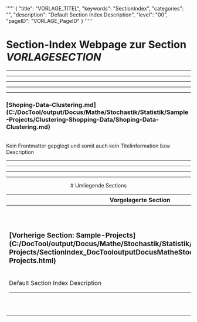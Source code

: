 '''''
{
"title": "VORLAGE_TITEL",
"keywords": "SectionIndex",
"categories": "",
"description": "Default Section Index Description",
"level": "00",
"pageID": "VORLAGE_PageID"
}
'''''


<h1>Section-Index Webpage zur Section <i>VORLAGESECTION</i></h1>

<hr><hr><hr><hr><hr>


<h3>[Shoping-Data-Clustering.md](C:/DocTool/output/Docus/Mathe/Stochastik/Statistik/Sample-Projects/Clustering-Shopping-Data/Shoping-Data-Clustering.md)</h3><br>Kein Frontmatter gepglegt und somit auch kein Titelinformation bzw Description<hr><center><hr><hr><hr> # Umliegende Sections
 </h2><br><table><thead> <tr> <th><center>Vorgelagerte Section</center></th> <th><center>Nachgelagerte Section</center></th></tr></thead><tbody><tr><td><h3>[Vorherige Section: Sample-Projects](C:/DocTool/output/Docus/Mathe/Stochastik/Statistik/Sample-Projects/SectionIndex_DocTooloutputDocusMatheStochastikStatistikSample-Projects.html)</h3><br>Default Section Index Description<hr></td><td><h3>[Nachfolgende Section:</h3><h2><br> data</h2>](C:/DocTool/output/Docus/Mathe/Stochastik/Statistik/Sample-Projects/Clustering-Shopping-Data/data/SectionIndex_DocTooloutputDocusMatheStochastikStatistikSample-ProjectsClustering-Shopping-Datadata.html)<br>Default Section Index Description<hr></td></tr></tbody></table>